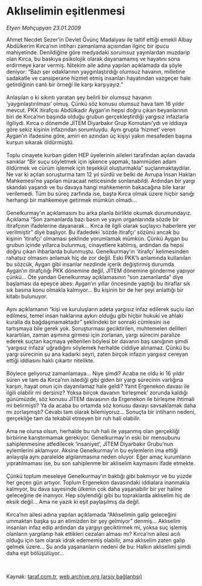 # Aklıselimin eşitlenmesi

*Etyen Mahçupyan 23.01.2009*

<div class="taraf_structure_2col_1zq">
<div class="margen_n">



 <p>Ahmet Necdet Sezer’in Devlet Övünç Madalyası ile taltif ettiği emekli Albay Abdülkerim Kırca’nın intiharı zamanlama açısından ilginç bir ipucu mahiyetinde. Denildiğine göre medyadaki sorumsuz yayınlardan muzdarip olan Kırca, bu baskıya psikolojik olarak dayanamamış ve hayatını sona erdirmeye karar vermiş. Nitekim aile adına yapılan açıklamada da şöyle deniyor: “Bazı şer odaklarının yaygınlaştırdığı olumsuz havanın, milletine sadakatle ve cansiperane hizmet etmiş insanları hayatından vazgeçer hale getirdiğinin canlı bir örneği ile karşı karşıyayız.” <br/><br/>Anlaşılan o ki sıkıntı yaratan şey belirli bir olumsuz havanın ‘yaygınlaştırılması’ olmuş. Çünkü söz konusu olumsuz hava tam 16 yıldır mevcut. PKK itirafçısı Abdülkadir Aygan’ın hepsi doğru çıkan beyanlarının biri de Kırca’nın başında olduğu grubun gerçekleştirdiği yargısız infazlarla ilgiliydi. Kırca o dönemde JİTEM Diyarbakır Grup Komutanı’ydı ve iddiaya göre sekiz kişinin infazından sorumluydu. Aynı grupta ‘hizmet’ veren Aygan’ın ifadesine göre, amiri en azından üç kişiyi yakın mesafeden başına kurşun sıkarak öldürmüştü. <br/><br/>Toplu cinayete kurban giden HEP üyelerinin aileleri tarafından açılan davada sanıklar “Bir suçu söyletmek için işkence yapmak, taammüden adam öldürmek ve cürüm işlemek için teşekkül oluşturmakla” suçlanmaktaydılar. Ne var ki açılan soruşturma tam 12 yıl sürdü ve belki de Avrupa İnsan Hakları Mahkemesi’ne yapılan müracaat neticesinde sonlanabildi. Ardından bir yargı skandalı yaşandı ve bu davaya hangi mahkemenin bakacağına bile karar verilemedi. Tüm bu süreç zarfında ise, başta Kırca olmak üzere hiçbir sanığı herhangi bir mahkemeye getirmek mümkün olmadı... <br/><br/>Genelkurmay’ın açıklamasını bu arka planla birlikte okumak durumundayız. Açıklama “Son zamanlarda bazı basın ve yayın organlarında sözde bir itirafçının ifadelerine dayanarak... Kırca ile ilgili olarak suçlayıcı haberlere yer verilmiştir” diye başlıyor. Bu ifadedeki ‘sözde itirafçı’ sözünü ancak bu kişinin ‘itirafçı’ olmaması şeklinde yorumlamak mümkün. Çünkü Aygan bu grubun içinde yıllarca bulunmuş, cinayetlere katılmış, ardından da hepsi doğru çıkan ihbarlarda bulunmuştu. Genelkurmay’ın ‘itirafçı’ kelimesinden rahatsız olmasını anlamak hiç de zor değil. Eski PKK’lı anlamında kullanılan bu sözcük, Aygan gibi insanlar nezdinde içerik değiştirmiş durumda. Aygan’ın itirafçılığı PKK dönemine değil, JİTEM dönemine gönderme yapıyor çünkü... Öte yandan Genelkurmay açıklamasının “son zamanlarda” diye başlaması da epeyce abes: Aygan’ın yıllar öncesinde yaptığı bu itiraflar sık sık basına konu olmakla kalmıyor... Bu kişinin bir de her şeyi anlattığı bir kitabı bulunuyor. <br/><br/>Aynı açıklamanın “kişi ve kuruluşların adeta yargısız infaz edilerek suçlu ilan edilmesi, temel insan haklarına aykırı olduğu gibi hiçbir hukuki ve ahlaki kuralla da bağdaşmamaktadır” şeklindeki bir sonraki cümlesini ise tartışmaya bile gerek yok. Soruşturması geciktirilen, muhtemelen delilleri karartılan, zaman aşımına girmesi için zorlanan, yargı sürecini paralize ederek suçtan kaçmaya yeltenilen böylesi bir davanın baş sanığının şimdi ‘yargısız infaza’ uğradığını söylemek herhalde ciddiye alınamaz. Çünkü bu yargı sürecinin şu ana kadarki seyri, zaten birçok infazın yargısız cereyan ettiği iddiasını haklı çıkartır nitelikte. <br/><br/>Böylece geliyoruz zamanlamaya... Niye şimdi? Acaba ne oldu ki 16 yıldır süren ve tam da Kırca’nın istediği gibi giden bir yargı sürecinin varlığına karşın, hayat onun için dayanılamaz hale geldi? Yanıt Ergenekon davası ile ilgili olabilir mi dersiniz? Yoksa birçok davanın ‘birleşmek’ zorunda kaldığı günümüzde, söz konusu JİTEM davasının da Ergenekon ile birleşme ihtimali mi belirmişti? Ya da acaba bu ortamda söz konusu davayı savsaklamak daha mı zorlaşmıştı? Cevabı tam olarak bilemiyoruz... Sonuçta bir intiharın nedeni, gerçekliğe tam da tekabül etmeyen bir ruh hali olabilir. <br/><br/>Ama ne olursa olsun, herhalde bu ruh hali ile yaşanmış olan gerçekliği birbirine karıştırmamak gerekiyor. Genelkurmay’ın eski bir mensubunu sahiplenmesine atfedilecek ‘insaniyet’, JİTEM Diyarbakır Grubu’nun eylemlerini aklamıyor. Aksine Genelkurmay’ın bu eylemlerin ima ettiği anlayışla aynı paralelde algılanmasına neden oluyor. Eğer amaç kurumların yıpratılmaması ise, bu son sahiplenme bir aklıselim kaymasını ifade etmekte. <br/><br/>Çünkü toplum meseleye Genelkurmay’ın baktığı gibi bakmıyor ve bu yüzde her geçen gün artıyor. Toplum Ergenekon davasındaki iddialara inanmakla kalmıyor, bu dava sayesinde ülkenin çok daha yaşanabilir bir yer haline geleceğine de inanıyor. Hep söylendiği gibi bu topraklarda aklıselim hiç de eksik değil... Ama ne yazık ki eşit paylaşılmış da değil. <br/><br/>Kırca’nın ailesi adına yapılan açıklamada “Aklıselimin galip geleceğini ummaktan başka şu an elimizden bir şey gelmiyor” denmiş... Aklıselim insanları infaz edip ardından da yargıyı geciktirmek mi, yoksa suç işlemiş olanların yargılanıp hak ettikleri cezaları alması mı? Kırca’nın ailesi acılı olduğu için tam olarak idrak edememiş olabilir, ama aklıselim zaten galip gelmek üzere... Şu anda yaşananların nedeni de bu: Halkın aklıselimi şimdi daha eşit bölüşülüyor...</p>

<br/>


<div id="taraf_not">
</div>

</div>


</div>

Kaynak: [taraf.com.tr](http://taraf.com.tr:80/makale/3682.htm), [web.archive.org (arşiv bağlantısı)](http://web.archive.org/web/20090205163040/http://taraf.com.tr:80/makale/3682.htm)
